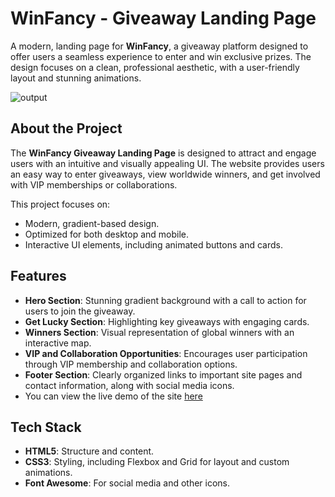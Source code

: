 # WinFancy - Giveaway Landing Page 

A modern,  landing page for **WinFancy**, a giveaway platform designed to offer users a seamless experience to enter and win exclusive prizes. The design focuses on a clean, professional aesthetic, with a user-friendly layout and stunning animations.

![output](https://github.com/user-attachments/assets/b212b52c-79a7-4935-ae02-8cfdf252f045)

## About the Project

The **WinFancy Giveaway Landing Page** is designed to attract and engage users with an intuitive and visually appealing UI. The website provides users an easy way to enter giveaways, view worldwide winners, and get involved with VIP memberships or collaborations.

This project focuses on:
- Modern, gradient-based design.
- Optimized for both desktop and mobile.
- Interactive UI elements, including animated buttons and cards.
  
## Features
- **Hero Section**: Stunning gradient background with a call to action for users to join the giveaway.
- **Get Lucky Section**: Highlighting key giveaways with engaging cards.
- **Winners Section**: Visual representation of global winners with an interactive map.
- **VIP and Collaboration Opportunities**: Encourages user participation through VIP membership and collaboration options.
- **Footer Section**: Clearly organized links to important site pages and contact information, along with social media icons.
- You can view the live demo of the site [here](https://win-fancy.netlify.app/) 

## Tech Stack
- **HTML5**: Structure and content.
- **CSS3**: Styling, including Flexbox and Grid for layout and custom animations.
- **Font Awesome**: For social media and other icons.
